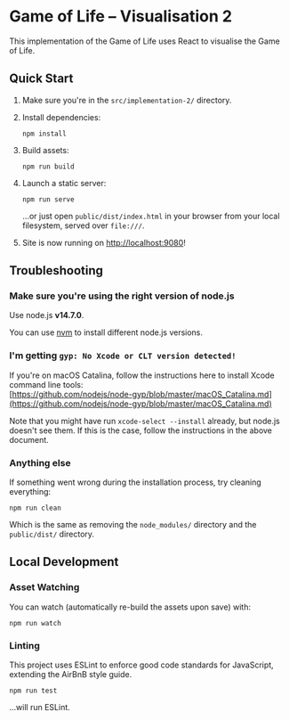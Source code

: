 # Game of Life – Visualisation 2
This implementation of the Game of Life uses React to visualise the Game of Life.

## Quick Start

1. Make sure you're in the `src/implementation-2/` directory.

2. Install dependencies:
    ```
    npm install
    ```

2. Build assets:
    ```
    npm run build
    ```

3. Launch a static server:
    ```
    npm run serve
    ```
   
   ...or just open `public/dist/index.html` in your browser from your local filesystem, served over `file:///`.
   
4. Site is now running on [http://localhost:9080](http://localhost:9080)!

## Troubleshooting
### Make sure you're using the right version of node.js
Use node.js **v14.7.0**.

You can use [nvm](https://github.com/nvm-sh/nvm) to install different node.js versions.

### I'm getting `gyp: No Xcode or CLT version detected!`
If you're on macOS Catalina, follow the instructions here to install Xcode command line tools:  
[https://github.com/nodejs/node-gyp/blob/master/macOS_Catalina.md](https://github.com/nodejs/node-gyp/blob/master/macOS_Catalina.md)

Note that you might have run `xcode-select --install` already, but node.js doesn't see them. If this is the case, follow
the instructions in the above document.

### Anything else
If something went wrong during the installation process, try cleaning everything:

```
npm run clean
```

Which is the same as removing the `node_modules/` directory and the `public/dist/` directory.

## Local Development
### Asset Watching
You can watch (automatically re-build the assets upon save) with:

```
npm run watch
```

### Linting
This project uses ESLint to enforce good code standards for JavaScript, extending the AirBnB style guide.

```
npm run test
```

...will run ESLint.
